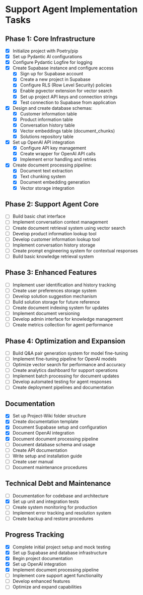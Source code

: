 # Support Agent Implementation Tasks

## Phase 1: Core Infrastructure
- [x] Initialize project with Poetry/pip
- [x] Set up Pydantic AI configurations
- [x] Configure Pydantic Logfire for logging
- [x] Create Supabase instance and configure access
  - [x] Sign up for Supabase account
  - [x] Create a new project in Supabase
  - [x] Configure RLS (Row Level Security) policies
  - [x] Enable pgvector extension for vector search
  - [x] Set up project API keys and connection strings
  - [x] Test connection to Supabase from application
- [x] Design and create database schemas:
  - [x] Customer information table
  - [x] Product information table
  - [x] Conversation history table
  - [x] Vector embeddings table (document_chunks)
  - [x] Solutions repository table
- [x] Set up OpenAI API integration
  - [x] Configure API key management
  - [x] Create wrapper for OpenAI API calls
  - [x] Implement error handling and retries
- [x] Create document processing pipeline:
  - [x] Document text extraction
  - [x] Text chunking system
  - [x] Document embedding generation
  - [x] Vector storage integration

## Phase 2: Support Agent Core
- [ ] Build basic chat interface
- [ ] Implement conversation context management
- [ ] Create document retrieval system using vector search
- [ ] Develop product information lookup tool
- [ ] Develop customer information lookup tool
- [ ] Implement conversation history storage
- [ ] Create prompt engineering system for contextual responses
- [ ] Build basic knowledge retrieval system

## Phase 3: Enhanced Features
- [ ] Implement user identification and history tracking
- [ ] Create user preferences storage system
- [ ] Develop solution suggestion mechanism
- [ ] Build solution storage for future reference
- [ ] Create document indexing system for updates
- [ ] Implement document versioning
- [ ] Develop admin interface for knowledge management
- [ ] Create metrics collection for agent performance

## Phase 4: Optimization and Expansion
- [ ] Build Q&A pair generation system for model fine-tuning
- [ ] Implement fine-tuning pipeline for OpenAI models
- [ ] Optimize vector search for performance and accuracy
- [ ] Create analytics dashboard for support operations
- [ ] Implement batch processing for document updates
- [ ] Develop automated testing for agent responses
- [ ] Create deployment pipelines and documentation

## Documentation
- [x] Set up Project-Wiki folder structure
- [x] Create documentation template
- [x] Document Supabase setup and configuration
- [x] Document OpenAI integration
- [x] Document document processing pipeline
- [ ] Document database schema and usage
- [ ] Create API documentation
- [ ] Write setup and installation guide
- [ ] Create user manual
- [ ] Document maintenance procedures

## Technical Debt and Maintenance
- [ ] Documentation for codebase and architecture
- [x] Set up unit and integration tests
- [ ] Create system monitoring for production
- [ ] Implement error tracking and resolution system
- [ ] Create backup and restore procedures 

## Progress Tracking
- [x] Complete initial project setup and mock testing
- [x] Set up Supabase and database infrastructure
- [x] Begin project documentation
- [x] Set up OpenAI integration
- [x] Implement document processing pipeline
- [ ] Implement core support agent functionality
- [ ] Develop enhanced features
- [ ] Optimize and expand capabilities 